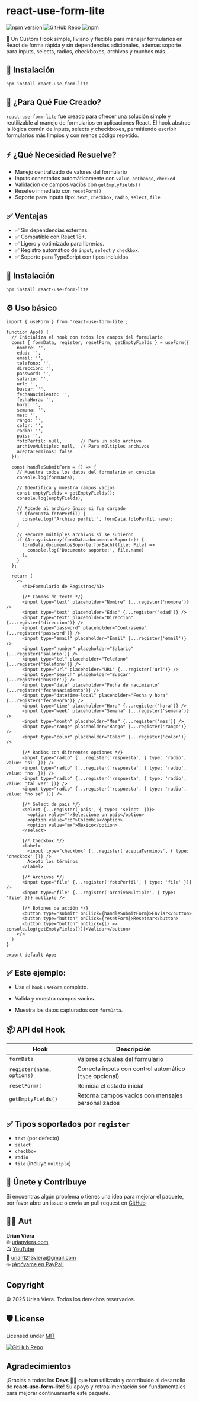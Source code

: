 # react-use-form-lite


[![npm version](https://img.shields.io/npm/v/react-use-form-lite.svg?style=flat-square)](https://www.npmjs.com/package/react-use-form-lite)
[![GitHub Repo](https://img.shields.io/badge/GitHub-repository-blue?style=flat-square&logo=github)](https://github.com/urian121/react-use-form-lite)
[![npm](https://img.shields.io/npm/dt/react-use-form-lite.svg)](https://www.npmjs.com/package/react-use-form-lite)


🎯 Un Custom Hook simple, liviano y flexible para manejar formularios en React de forma rápida y sin dependencias adicionales, ademas soporte para inputs, selects, radios, checkboxes, archivos y muchos más.


## 🚀 Instalación

```bash
npm install react-use-form-lite
```

## 📌 ¿Para Qué Fue Creado?

`react-use-form-lite` fue creado para ofrecer una solución simple y reutilizable al manejo de formularios en aplicaciones React. El hook abstrae la lógica común de inputs, selects y checkboxes, permitiendo escribir formularios más limpios y con menos código repetido.

## ⚡ ¿Qué Necesidad Resuelve?

- Manejo centralizado de valores del formulario
- Inputs conectados automáticamente con `value`, `onChange`, `checked`
- Validación de campos vacíos con `getEmptyFields()`
- Reseteo inmediato con `resetForm()`
- Soporte para inputs tipo: `text`, `checkbox`, `radio`, `select`, `file`


## ✅ Ventajas

- ✅ Sin dependencias externas.
- ✅ Compatible con React 18+.
- ✅ Ligero y optimizado para librerías.
- ✅ Registro automático de `input`, `select` y `checkbox`.
- ✅ Soporte para TypeScript con tipos incluidos.


## 🚀 Instalación

```bash
npm install react-use-form-lite
```

## ⚙️ Uso básico

```tsx
import { useForm } from 'react-use-form-lite';

function App() {
  // Inicializa el hook con todos los campos del formulario
  const { formData, register, resetForm, getEmptyFields } = useForm({
    nombre: '',
    edad: '',
    email: '',
    telefono: '',
    direccion: '',
    password: '',
    salario: '',
    url: '',
    buscar: '',
    fechaNacimiento: '',
    fechaHora: '',
    hora: '',
    semana: '',
    mes: '',
    rango: '',
    color: '',
    radio: '',
    pais: '',
    fotoPerfil: null,       // Para un solo archivo
    archivoMultiple: null,  // Para múltiples archivos
    aceptaTerminos: false
  });

  const handleSubmitForm = () => {
    // Muestra todos los datos del formulario en consola
    console.log(formData);

    // Identifica y muestra campos vacíos
    const emptyFields = getEmptyFields();
    console.log(emptyFields);

    // Accede al archivo único si fue cargado
    if (formData.fotoPerfil) {
      console.log('Archivo perfil:', formData.fotoPerfil.name);
    }

    // Recorre múltiples archivos si se subieron
    if (Array.isArray(formData.documentosSoporte)) {
      formData.documentosSoporte.forEach((file: File) =>
        console.log('Documento soporte:', file.name)
      );
    }
  };

  return (
    <>
      <h1>Formulario de Registro</h1>

      {/* Campos de texto */}
      <input type="text" placeholder="Nombre" {...register('nombre')} />
      <input type="text" placeholder="Edad" {...register('edad')} />
      <input type="text" placeholder="Direccion" {...register('direccion')} />
      <input type="password" placeholder="Contraseña" {...register('password')} />
      <input type="email" placeholder="Email" {...register('email')} />
      <input type="number" placeholder="Salario" {...register('salario')} />
      <input type="tel" placeholder="Telefono" {...register('telefono')} />
      <input type="url" placeholder="URL" {...register('url')} />
      <input type="search" placeholder="Buscar" {...register('buscar')} />
      <input type="date" placeholder="Fecha de nacimiento" {...register('fechaNacimiento')} />
      <input type="datetime-local" placeholder="Fecha y hora" {...register('fechaHora')} />
      <input type="time" placeholder="Hora" {...register('hora')} />
      <input type="week" placeholder="Semana" {...register('semana')} />
      <input type="month" placeholder="Mes" {...register('mes')} />
      <input type="range" placeholder="Rango" {...register('rango')} />
      <input type="color" placeholder="Color" {...register('color')} />

      {/* Radios con diferentes opciones */}
      <input type="radio" {...register('respuesta', { type: 'radio', value: 'si' })} />
      <input type="radio" {...register('respuesta', { type: 'radio', value: 'no' })} />
      <input type="radio" {...register('respuesta', { type: 'radio', value: 'tal vez' })} />
      <input type="radio" {...register('respuesta', { type: 'radio', value: 'no se' })} />

      {/* Select de país */}
      <select {...register('pais', { type: 'select' })}>
        <option value="">Seleccione un país</option>
        <option value="co">Colombia</option>
        <option value="mx">México</option>
      </select>

      {/* Checkbox */}
      <label>
        <input type="checkbox" {...register('aceptaTerminos', { type: 'checkbox' })} />
        Acepto los términos
      </label>

      {/* Archivos */}
      <input type="file" {...register('fotoPerfil', { type: 'file' })} />
      <input type="file" {...register('archivoMultiple', { type: 'file' })} multiple />

      {/* Botones de acción */}
      <button type="submit" onClick={handleSubmitForm}>Enviar</button>
      <button type="button" onClick={resetForm}>Resetear</button>
      <button type="button" onClick={() => console.log(getEmptyFields())}>Validar</button>
    </>
  )
}

export default App;

```
## ✅ Este ejemplo:

- Usa el `hook` `useForm` completo.

- Valida y muestra campos vacíos.

- Muestra los datos capturados con `formData`.


## 📦 API del Hook

| Hook                      | Descripción                                             |
| ------------------------- | ------------------------------------------------------- |
| `formData`                | Valores actuales del formulario                         |
| `register(name, options)` | Conecta inputs con control automático (`type` opcional) |
| `resetForm()`             | Reinicia el estado inicial                              |
| `getEmptyFields()`        | Retorna campos vacíos con mensajes personalizados       |


## ✅ Tipos soportados por `register`

- `text` (por defecto)
- `select`
- `checkbox`
- `radio`
- `file` (incluye `multiple`)


## 🤝 Únete y Contribuye

Si encuentras algún problema o tienes una idea para mejorar el paquete, por favor abre un issue o envía un pull request
en [GitHub](https://github.com/urian121/react-use-form-lite)

## 👨‍💻 Aut

**Urian Viera**  
🌐 [urianviera.com](https://www.urianviera.com)  
📺 [YouTube](https://www.youtube.com/WebDeveloperUrianViera)  
💌 [urian1213viera@gmail.com](mailto:urian1213viera@gmail.com)  
☕ [¡Apóyame en PayPal!](https://www.paypal.com/donate/?hosted_button_id=4SV78MQJJH3VE)

## Copyright

© 2025 Urian Viera. Todos los derechos reservados.

## 🛡 License

Licensed under [MIT](LICENSE)

[![GitHub Repo](https://img.shields.io/badge/GitHub-urian121/react--use--form--lite-000?logo=github&style=flat-square)](https://github.com/urian121/react-use-form-lite)


## Agradecimientos

¡Gracias a todos los **Devs** 👨‍💻 que han utilizado y contribuido al desarrollo de **react-use-form-lite**! Su apoyo y retroalimentación son fundamentales para mejorar continuamente este paquete.